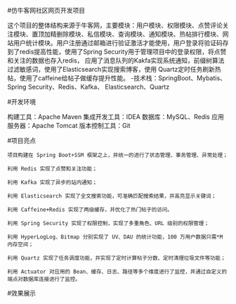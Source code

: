#仿牛客网社区网页开发项目

  这个项目的整体结构来源于牛客网，主要模块：用户模块、权限模块、点赞评论关注模块、置顶加精删除模块、私信模块、查询模块、通知模块、热帖排行模块、网站用户统计模块。用户注册通过邮箱进行验证激活才能使用，用户登录将验证码存到了redis提高性能，使用了Spring Security用于管理项目中的登录权限，将点赞和关注的数据也存入redis，
  应用了消息队列的Kakfa实现系统通知，前缀树算法过滤敏感词，使用了Elasticsearch实现搜索博客，使用 Quartz定时任务刷新热帖，使用了caffeine给帖子做缓存提升性能。 
  -技术栈：SpringBoot、Mybatis、Spring Security、Redis、Kafka、 Elasticsearch、Quartz

#开发环境

  构建工具：Apache Maven
  集成开发工具：IDEA
  数据库：MySQL、Redis
  应用服务器：Apache Tomcat
  版本控制工具：Git

#项目亮点

    项⽬构建在 Spring Boot+SSM 框架之上，并统⼀的进⾏了状态管理、事务管理、异常处理；
    
    利⽤ Redis 实现了点赞和关注功能；
    
    利⽤ Kafka 实现了异步的站内通知；
    
    利⽤ Elasticsearch 实现了全⽂搜索功能，可准确匹配搜索结果，并⾼亮显示关键词；
    
    利⽤ Caffeine+Redis 实现了两级缓存，并优化了热⻔帖⼦的访问。
    
    利⽤ Spring Security 实现了权限控制，实现了多重⻆⾊、URL 级别的权限管理；
    
    利⽤ HyperLogLog、Bitmap 分别实现了 UV、DAU 的统计功能，100 万⽤户数据只需*M 内存空间；
    
    利⽤ Quartz 实现了任务调度功能，并实现了定时计算帖⼦分数、定时清理垃圾⽂件等功能；
    
    利⽤ Actuator 对应⽤的 Bean、缓存、⽇志、路径等多个维度进⾏了监控，并通过⾃定义的端点对数据库连接进⾏了监控。
  
#效果展示
    
